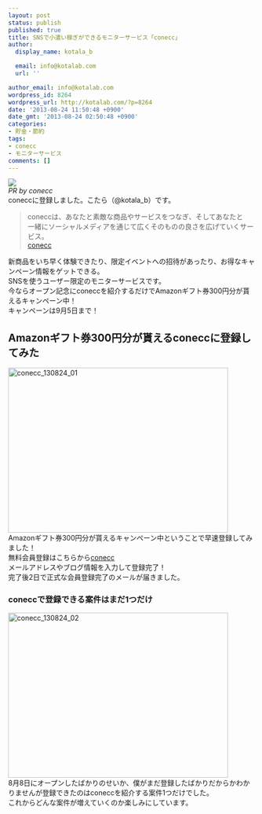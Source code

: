 ```yaml
---
layout: post
status: publish
published: true
title: SNSで小遣い稼ぎができるモニターサービス「conecc」
author:
  display_name: kotala_b

  email: info@kotalab.com
  url: ''

author_email: info@kotalab.com
wordpress_id: 8264
wordpress_url: http://kotalab.com/?p=8264
date: '2013-08-24 11:50:48 +0900'
date_gmt: '2013-08-24 02:50:48 +0900'
categories:
- 貯金・節約
tags:
- conecc
- モニターサービス
comments: []
---
```

<p><img src="http://conecc.jp/image/?l=f&i=1276&k=1b8c0d14e518df568ecd30a3a92c69df&f=69.jpg" /><br />
<em>PR by conecc</em><br />
coneccに登録しました。こたら（@kotala_b）です。</p>
<blockquote><p>coneccは、あなたと素敵な商品やサービスをつなぎ、そしてあなたと<br />
一緒にソーシャルメディアを通じて広くそのものの良さを広げていくサービス。<br />
<a href="https://conecc.jp/f/1276.69" title="conecc" target="_blank">conecc</a></p></blockquote>
<p>新商品をいち早く体験できたり、限定イベントへの招待があったり、お得なキャンペーン情報をゲットできる。<br />
SNSを使うユーザー限定のモニターサービスです。<br />
今ならオープン記念にconeccを紹介するだけでAmazonギフト券300円分が貰えるキャンペーン中！<br />
キャンペーンは9月5日まで！<br />
<!--more--></p>
<h2>Amazonギフト券300円分が貰えるconeccに登録してみた</h2>
<p><img src="http://kotalab.com/wp-content/uploads/conecc_130824_01-448x336.jpg" alt="conecc_130824_01" width="448" height="336" class="alignnone size-large wp-image-8267" /><br />
Amazonギフト券300円分が貰えるキャンペーン中ということで早速登録してみました！<br />
無料会員登録はこちらから<a href="https://conecc.jp/f/1276.69" title="conecc" target="_blank">conecc</a><br />
メールアドレスやブログ情報を入力して登録完了！<br />
完了後2日で正式な会員登録完了のメールが届きました。</p>
<h3>coneccで登録できる案件はまだ1つだけ</h3>
<p><img src="http://kotalab.com/wp-content/uploads/conecc_130824_02-448x336.jpg" alt="conecc_130824_02" width="448" height="336" class="alignnone size-large wp-image-8268" /><br />
8月8日にオープンしたばかりのせいか、僕がまだ登録したばかりだからかわかりませんが登録できたのはconeccを紹介する案件1つだけでした。<br />
これからどんな案件が増えていくのか楽しみにしています。</p>
